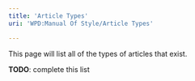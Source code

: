 ```yaml
---
title: 'Article Types'
uri: 'WPD:Manual Of Style/Article Types'

---
```

This page will list all of the types of articles that exist.

**TODO**: complete this list


